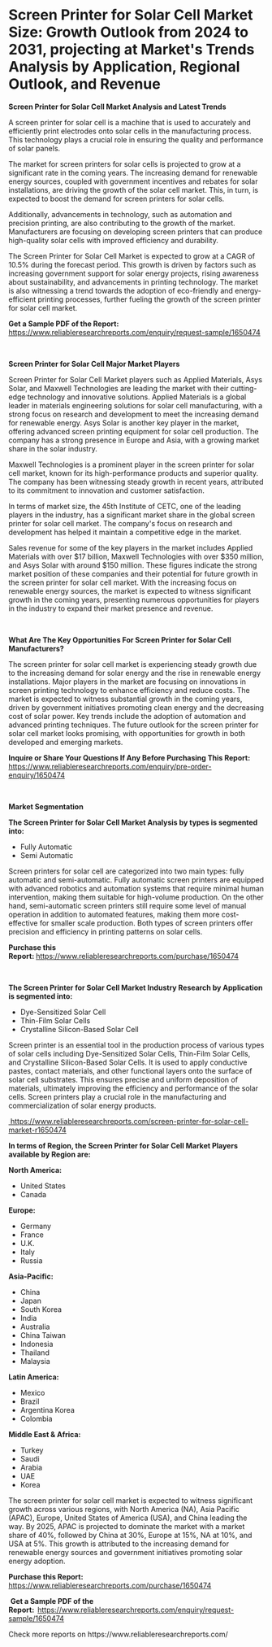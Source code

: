 <p><h1>Screen Printer for Solar Cell Market Size: Growth Outlook from 2024 to 2031, projecting at Market's Trends Analysis by Application, Regional Outlook, and Revenue</h1></p><p><strong>Screen Printer for Solar Cell Market Analysis and Latest Trends</strong></p>
<p><p>A screen printer for solar cell is a machine that is used to accurately and efficiently print electrodes onto solar cells in the manufacturing process. This technology plays a crucial role in ensuring the quality and performance of solar panels.</p><p>The market for screen printers for solar cells is projected to grow at a significant rate in the coming years. The increasing demand for renewable energy sources, coupled with government incentives and rebates for solar installations, are driving the growth of the solar cell market. This, in turn, is expected to boost the demand for screen printers for solar cells.</p><p>Additionally, advancements in technology, such as automation and precision printing, are also contributing to the growth of the market. Manufacturers are focusing on developing screen printers that can produce high-quality solar cells with improved efficiency and durability.</p><p>The Screen Printer for Solar Cell Market is expected to grow at a CAGR of 10.5% during the forecast period. This growth is driven by factors such as increasing government support for solar energy projects, rising awareness about sustainability, and advancements in printing technology. The market is also witnessing a trend towards the adoption of eco-friendly and energy-efficient printing processes, further fueling the growth of the screen printer for solar cell market.</p></p>
<p><strong>Get a Sample PDF of the Report:&nbsp;</strong> <a href="https://www.reliableresearchreports.com/enquiry/request-sample/1650474">https://www.reliableresearchreports.com/enquiry/request-sample/1650474</a></p>
<p>&nbsp;</p>
<p><strong>Screen Printer for Solar Cell Major Market Players</strong></p>
<p><p>Screen Printer for Solar Cell Market players such as Applied Materials, Asys Solar, and Maxwell Technologies are leading the market with their cutting-edge technology and innovative solutions. Applied Materials is a global leader in materials engineering solutions for solar cell manufacturing, with a strong focus on research and development to meet the increasing demand for renewable energy. Asys Solar is another key player in the market, offering advanced screen printing equipment for solar cell production. The company has a strong presence in Europe and Asia, with a growing market share in the solar industry.</p><p>Maxwell Technologies is a prominent player in the screen printer for solar cell market, known for its high-performance products and superior quality. The company has been witnessing steady growth in recent years, attributed to its commitment to innovation and customer satisfaction.</p><p>In terms of market size, the 45th Institute of CETC, one of the leading players in the industry, has a significant market share in the global screen printer for solar cell market. The company's focus on research and development has helped it maintain a competitive edge in the market.</p><p>Sales revenue for some of the key players in the market includes Applied Materials with over $17 billion, Maxwell Technologies with over $350 million, and Asys Solar with around $150 million. These figures indicate the strong market position of these companies and their potential for future growth in the screen printer for solar cell market. With the increasing focus on renewable energy sources, the market is expected to witness significant growth in the coming years, presenting numerous opportunities for players in the industry to expand their market presence and revenue.</p></p>
<p>&nbsp;</p>
<p><strong>What Are The Key Opportunities For Screen Printer for Solar Cell Manufacturers?</strong></p>
<p><p>The screen printer for solar cell market is experiencing steady growth due to the increasing demand for solar energy and the rise in renewable energy installations. Major players in the market are focusing on innovations in screen printing technology to enhance efficiency and reduce costs. The market is expected to witness substantial growth in the coming years, driven by government initiatives promoting clean energy and the decreasing cost of solar power. Key trends include the adoption of automation and advanced printing techniques. The future outlook for the screen printer for solar cell market looks promising, with opportunities for growth in both developed and emerging markets.</p></p>
<p><strong>Inquire or Share Your Questions If Any Before Purchasing This Report:</strong> <a href="https://www.reliableresearchreports.com/enquiry/pre-order-enquiry/1650474">https://www.reliableresearchreports.com/enquiry/pre-order-enquiry/1650474</a></p>
<p>&nbsp;</p>
<p><strong>Market Segmentation</strong></p>
<p><strong>The Screen Printer for Solar Cell Market Analysis by types is segmented into:</strong></p>
<p><ul><li>Fully Automatic</li><li>Semi Automatic</li></ul></p>
<p><p>Screen printers for solar cell are categorized into two main types: fully automatic and semi-automatic. Fully automatic screen printers are equipped with advanced robotics and automation systems that require minimal human intervention, making them suitable for high-volume production. On the other hand, semi-automatic screen printers still require some level of manual operation in addition to automated features, making them more cost-effective for smaller scale production. Both types of screen printers offer precision and efficiency in printing patterns on solar cells.</p></p>
<p><strong>Purchase this Report:&nbsp;</strong><a href="https://www.reliableresearchreports.com/purchase/1650474">https://www.reliableresearchreports.com/purchase/1650474</a></p>
<p>&nbsp;</p>
<p><strong>The Screen Printer for Solar Cell Market Industry Research by Application is segmented into:</strong></p>
<p><ul><li>Dye-Sensitized Solar Cell</li><li>Thin-Film Solar Cells</li><li>Crystalline Silicon-Based Solar Cell</li></ul></p>
<p><p>Screen printer is an essential tool in the production process of various types of solar cells including Dye-Sensitized Solar Cells, Thin-Film Solar Cells, and Crystalline Silicon-Based Solar Cells. It is used to apply conductive pastes, contact materials, and other functional layers onto the surface of solar cell substrates. This ensures precise and uniform deposition of materials, ultimately improving the efficiency and performance of the solar cells. Screen printers play a crucial role in the manufacturing and commercialization of solar energy products.</p></p>
<p><a href="https://www.reliableresearchreports.com/screen-printer-for-solar-cell-market-r1650474">&nbsp;https://www.reliableresearchreports.com/screen-printer-for-solar-cell-market-r1650474</a></p>
<p><strong>In terms of Region, the Screen Printer for Solar Cell Market Players available by Region are:</strong></p>
<p>
    <p> <strong> North America: </strong>
        <ul>
            <li>United States</li>
            <li>Canada</li>
        </ul>
        </p> 
    <p> <strong> Europe: </strong>
        <ul>
            <li>Germany</li>
            <li>France</li>
            <li>U.K.</li>
            <li>Italy</li>
            <li>Russia</li>
        </ul>
        </p> 
    <p> <strong> Asia-Pacific: </strong>
        <ul>
            <li>China</li>
            <li>Japan</li>
            <li>South Korea</li>
            <li>India</li>
            <li>Australia</li>
            <li>China Taiwan</li>
            <li>Indonesia</li>
            <li>Thailand</li>
            <li>Malaysia</li>
        </ul>
        </p> 
    <p> <strong> Latin America: </strong>
        <ul>
            <li>Mexico</li>
            <li>Brazil</li>
            <li>Argentina Korea</li>
            <li>Colombia</li>
        </ul>
        </p> 
    <p> <strong> Middle East & Africa: </strong>
        <ul>
            <li>Turkey</li>
            <li>Saudi</li>
            <li>Arabia</li>
            <li>UAE</li>
            <li>Korea</li>
        </ul>
    </p>
    </p>
<p><p>The screen printer for solar cell market is expected to witness significant growth across various regions, with North America (NA), Asia Pacific (APAC), Europe, United States of America (USA), and China leading the way. By 2025, APAC is projected to dominate the market with a market share of 40%, followed by China at 30%, Europe at 15%, NA at 10%, and USA at 5%. This growth is attributed to the increasing demand for renewable energy sources and government initiatives promoting solar energy adoption.</p></p>
<p><strong>Purchase this Report: </strong><a href="https://www.reliableresearchreports.com/purchase/1650474">https://www.reliableresearchreports.com/purchase/1650474</a></p>
<p>&nbsp;<strong>Get a Sample PDF of the Report:&nbsp;&nbsp;</strong><a href="https://www.reliableresearchreports.com/enquiry/request-sample/1650474">https://www.reliableresearchreports.com/enquiry/request-sample/1650474</a></p>
<p><strong></strong></p>
<p>Check more reports on https://www.reliableresearchreports.com/</p>